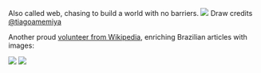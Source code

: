 Also called web, chasing to build a world with no barriers.
![](https://github.com/webysther/webysther/raw/master/samurai.png)
Draw credits [@tiagoamemiya](https://github.com/tiagoamemiya)

Another proud [volunteer from Wikipedia](https://commons.wikimedia.org/wiki/User:Webysther), enriching Brazilian articles with images:

[![](https://upload.wikimedia.org/wikipedia/commons/thumb/4/43/Webysther_20190304151621_-_Parque_da_Independ%C3%AAncia.jpg/1280px-Webysther_20190304151621_-_Parque_da_Independ%C3%AAncia.jpg)](https://commons.wikimedia.org/wiki/File:Webysther_20190304151621_-_Parque_da_Independ%C3%AAncia.jpg)
[![](https://upload.wikimedia.org/wikipedia/commons/thumb/f/fc/Webysther_20170619072151_-_Pedra_do_ba%C3%BA_e_a_direita_Vale_do_Paiol_Grande.jpg/1280px-Webysther_20170619072151_-_Pedra_do_ba%C3%BA_e_a_direita_Vale_do_Paiol_Grande.jpg)](https://commons.wikimedia.org/wiki/File:Webysther_20170619072151_-_Pedra_do_ba%C3%BA_e_a_direita_Vale_do_Paiol_Grande.jpg)
